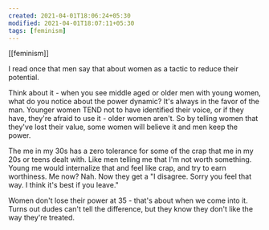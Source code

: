 ```yaml
---
created: 2021-04-01T18:06:24+05:30
modified: 2021-04-01T18:07:11+05:30
tags: [feminism]
---
```

[[feminism]]

 I read once that men say that about women as a tactic to reduce their potential. 

Think about it - when you see middle aged or older men with young women, what do you notice about the power dynamic? It's always in the favor of the man. Younger women TEND not to have identified their voice, or if they have, they're afraid to use it - older women aren't. So by telling women that they've lost their value, some women will believe it and men keep the power. 

The me in my 30s has a zero tolerance for some of the crap that me in my 20s or teens dealt with. Like men telling me that I'm not worth something. Young me would internalize that and feel like crap, and try to earn worthiness. Me now? Nah. Now they get a "I disagree. Sorry you feel that way. I think it's best if you leave." 

Women don't lose their power at 35 - that's about when we come into it. Turns out dudes can't tell the difference, but they know they don't like the way they're treated. 
